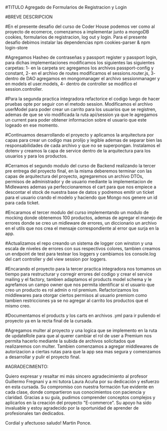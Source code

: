 #TITULO Agregado de Formularios de Registracion y Login

#BREVE DESCRIPCION

#En el presente desafio del curso de Coder House podemos ver como al proyecto de ecomerce, comenzamos a implementar junto a mongoDB cookies, formularios de registracion, log out y login.
Para el presente desafio debimos instalar las dependencias npm cookies-parser & npm login-store

#Agregamos Hasheo de contraseñas y passport register y passport login, para dichas implementaciones modificamos los siguientes las siguientes carpetas: 
    1- en la carpeta src agregamos los archivos passport-config y constant, 
    2- en el archivo de routes modificamos el sessions.router.js, 
    3- dentro de DAO agregamos en mongomanager el archivo sessionmanager y en models el user.models, 
    4- dentro de controller se modifico el session.controller.

#Para la segunda practica integradora refactorice el codigo luego de hacer pruebas opte por seguir con el metodo session. Modificamos el archivo userModel para poder crear un carrito para los usuarios que se registren, ademas de que se vio modificada la ruta api/session ya que le agregamos un current para poder obtener informacion sobre el usuario que este logeado en ese momento.

#Continuamos desarrollando el proyecto y aplicamos la arquitectura por capas para crear un codigo mas prolijo y legible ademas de separar bien las responsabilidades de cada archivo y que no se superpongan. Instalamos el dotenv y creamos la capa de service dentro de la arquitectura para los usuarios y para los productos.

#Cerramos el segundo modulo del curso de Backend realizando la tercer pre entrega del proyecto final, en la misma deberemos terminar con las capas de arquitectura del proyecto, agregaremos un archivo DTOs, permisos de administrador y de usuario mediante la implementacion de Midlewares ademas ya perfeccionaremos el cart para que nos empiece a descontar el stock de nuestra base de datos y podremos emitir un ticket para el usuario crando el modelo y haciendo que Mongo nos genere un id para cada ticket.

#Encaramos el tercer modulo del curso implementando un modulo de mocking donde obtenemos 100 productos, ademas de agregar el manejo de errores donde se creo un midleware de errores, un diccionario un archivo en el utils que nos crea el mensaje correspondiente al error que surja en la app.

#Actualizamos el repo creando un sistema de logger con winston y una escala de niveles de errores con sus respectivos colores, tambien creamos un endpoint de test para testear los loggers y cambiamos los console.log del cart controller y del view session por loggers.

#Encarando el proyecto para la tercer practica integradora nos tomamos un tiempo para restructurar y corregir errores del codigo y crear el service mailing y el factory, tambien adaptamos el products model schema y le agrefamos un campo owner que nos permita identificar si el usuario que creo un producto es rol admin o rol premium. Refactorizamos los middlewares para otorgar ciertos permisos al usuario premiom como tambien restricciones ya se no agregar al carrito los productos que el mismo creo.

#Documentamos el products y los carts en archivos .yml para ir puliendo el proyecto ya en la recta final de la cursada.

#Agregamos multer al proyecto y una logica que se implemento en la ruta de updateRole para que al querer cambiar el rol de user a Premium nos permita hacerlo mediante la subida de archivos solicitados que realizaremos con multer. Tambien comenzamos a agregar middlewares de autorizacion a ciertas rutas para que la app sea mas segura y comenzamos a desarrollar y pulir el proyecto final.


#AGRADECIMIENTO:

Quiero expresar y resaltar mi más sincero agradecimiento al profesor Guillermo Fregnani y a mi tutora Laura Acuña por su dedicación y esfuerzo en esta cursada. Su compromiso con nuestra formación fue evidente en cada clase, donde compartieron sus conocimientos con paciencia y claridad. Gracias a su guía, pudimos comprender conceptos complejos y aplicarlos en la creación del proyecto "E-commerce". Su apoyo ha sido invaluable y estoy agradecido por la oportunidad de aprender de profesionales tan dedicados.

Cordial y afectuoso saludo!
Martin Ponce.